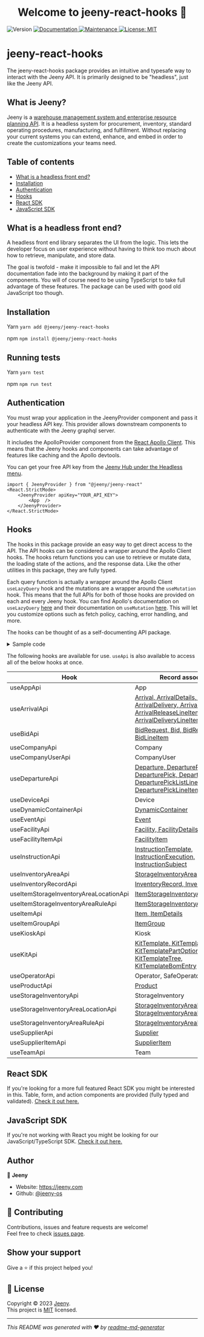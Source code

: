 <h1 align="center">Welcome to jeeny-react-hooks 👋</h1>
<p>
  <img alt="Version" src="https://img.shields.io/badge/version-1.0.9-blue.svg?cacheSeconds=2592000" />
  <a href="https://github.com/jeeny-os/jeeny-react-hooks#readme" target="_blank">
    <img alt="Documentation" src="https://img.shields.io/badge/documentation-yes-brightgreen.svg" />
  </a>
  <a href="https://github.com/jeeny-os/jeeny-react-hooks/graphs/commit-activity" target="_blank">
    <img alt="Maintenance" src="https://img.shields.io/badge/Maintained%3F-yes-green.svg" />
  </a>
  <a href="https://github.com/jeeny-os/jeeny-react-hooks/blob/master/LICENSE" target="_blank">
    <img alt="License: MIT" src="https://img.shields.io/github/license/jeeny-os/jeeny-react" />
  </a>
</p>

# jeeny-react-hooks

The jeeny-react-hooks package provides an intuitive and typesafe way to interact with the Jeeny API. It is primarily designed to be "headless", just like the Jeeny API.

## What is Jeeny?

Jeeny is a [warehouse management system and enterprise resource planning API](https://jeeny.com). It is a headless system for procurement, inventory, standard operating procedures, manufacturing, and fulfillment. Without replacing your current systems you can extend, enhance, and embed in order to create the customizations your teams need.

## Table of contents

- [What is a headless front end?](#what-is-a-headless-front-end)
- [Installation](#installation)
- [Authentication](#authentication)
- [Hooks](#hooks)
- [React SDK](#react-sdk)
- [JavaScript SDK](#javascript-sdk)

## What is a headless front end?

A headless front end library separates the UI from the logic. This lets the developer focus on user experience without having to think too much about how to retrieve, manipulate, and store data.

The goal is twofold - make it impossible to fail and let the API documentation fade into the background by making it part of the components. You will of course need to be using TypeScript to take full advantage of these features. The package can be used with good old JavaScript too though.

## Installation

Yarn
`yarn add @jeeny/jeeny-react-hooks`

npm
`npm install @jeeny/jeeny-react-hooks`

## Running tests

Yarn
`yarn test`

npm
`npm run test`

## Authentication

You must wrap your application in the JeenyProvider component and pass it your headless API key. This provider allows downstream components to authenticate with the Jeeny graphql server.

It includes the ApolloProvider component from the [React Apollo Client](https://www.apollographql.com/docs/react/). This means that the Jeeny hooks and components can take advantage of features like caching and the Apollo devtools.

You can get your free API key from the [Jeeny Hub under the Headless menu](https://hub.jeeny.com/headless/api-keys).

```
import { JeenyProvider } from "@jeeny/jeeny-react"
<React.StrictMode>
	<JeenyProvider apiKey="YOUR_API_KEY">
		<App  />
	</JeenyProvider>
</React.StrictMode>
```

## Hooks

The hooks in this package provide an easy way to get direct access to the API. The API hooks can be considered a wrapper around the Apollo Client hooks. The hooks return functions you can use to retrieve or mutate data, the loading state of the actions, and the response data. Like the other utilities in this package, they are fully typed.

Each query function is actually a wrapper around the Apollo Client `useLazyQuery` hook and the mutations are a wrapper around the `useMutation` hook. This means that the full APIs for both of those hooks are provided on each and every Jeeny hook. You can find Apollo's documentation on `useLazyQuery` [here](https://www.apollographql.com/docs/react/data/queries/#usequery-api) and their documentation on `useMutation` [here](https://www.apollographql.com/docs/react/data/mutations#usemutation-api). This will let you customize options such as fetch policy, caching, error handling, and more.

The hooks can be thought of as a self-documenting API package.

<details>
<summary>Sample code</Summary>

```
const {
  getItem: {
    query: getItem,
    data,
    loading
  }
} = useItem({
  getItem: {
    options: {
      onCompleted: (data) => dropTheBalloons();
    }
  }
})

useEffect(() => {
  getItem({variables: { id }})
}, [getItem, id])

if (isLoading) {
  return <Loader />
}

const item = data.getItem;

return <div>
  {item.name}
</div>
```

</details>

The following hooks are available for use. `useApi` is also available to access all of the below hooks at once.

| Hook                                   | Record associations                                                                                                                                                         |
| -------------------------------------- | --------------------------------------------------------------------------------------------------------------------------------------------------------------------------- |
| useAppApi                              | App                                                                                                                                                                         |
| useArrivalApi                          | [Arrival, ArrivalDetails, ArrivalRelease, ArrivalDelivery, ArrivalLineItem, ArrivalReleaseLineItem, ArrivalDeliveryLineItem](https://dev.jeeny.com/data-and-logic/arrivals) |
| useBidApi                              | [BidRequest, Bid, BidRequestLineItem, BidLineItem](https://dev.jeeny.com/data-and-logic/bids)                                                                               |
| useCompanyApi                          | Company                                                                                                                                                                     |
| useCompanyUserApi                      | CompanyUser                                                                                                                                                                 |
| useDepartureApi                        | [Departure, DeparturePickList, DeparturePick, DepartureLineItem, DeparturePickListLineItem, DeparturePickLineItem](https://dev.jeeny.com/data-and-logic/departures)         |
| useDeviceApi                           | Device                                                                                                                                                                      |
| useDynamicContainerApi                 | [DynamicContainer](https://dev.jeeny.com/data-and-logic/dynamic-containers)                                                                                                 |
| useEventApi                            | [Event](https://dev.jeeny.com/data-and-logic/events)                                                                                                                        |
| useFacilityApi                         | [Facility, FacilityDetails](https://dev.jeeny.com/data-and-logic/facilities)                                                                                                |
| useFacilityItemApi                     | [FacilityItem](https://dev.jeeny.com/data-and-logic/facility-items)                                                                                                         |
| useInstructionApi                      | [InstructionTemplate, InstructionExecution, InstructionSubject](https://dev.jeeny.com/data-and-logic/instructions)                                                          |
| useInventoryAreaApi                    | [StorageInventoryArea](https://dev.jeeny.com/data-and-logic/inventory-areas)                                                                                                |
| useInventoryRecordApi                  | [InventoryRecord, InventoryLog](https://dev.jeeny.com/data-and-logic/inventory-records)                                                                                     |
| useItemStorageInventoryAreaLocationApi | [ItemStorageInventoryAreaLocation](https://dev.jeeny.com/data-and-logic/static-item-locations)                                                                              |
| useItemStorageInventoryAreaRuleApi     | [ItemStorageInventoryAreaRule](https://dev.jeeny.com/data-and-logic/static-item-locations)                                                                                  |
| useItemApi                             | [Item, ItemDetails](https://dev.jeeny.com/data-and-logic/items)                                                                                                             |
| useItemGroupApi                        | [ItemGroup](https://dev.jeeny.com/data-and-logic/item-groups)                                                                                                               |
| useKioskApi                            | Kiosk                                                                                                                                                                       |
| useKitApi                              | [KitTemplate, KitTemplatePart, KitTemplatePartOption, KitTemplateTree, KitTemplateBomEntry](https://dev.jeeny.com/data-and-logic/kits)                                      |
| useOperatorApi                         | Operator, SafeOperator                                                                                                                                                      |
| useProductApi                          | [Product](https://dev.jeeny.com/data-and-logic/products)                                                                                                                    |
| useStorageInventoryApi                 | StorageInventory                                                                                                                                                            |
| useStorageInventoryAreaLocationApi     | [StorageInventoryAreaLocation, StorageInventoryAreaLocationPayload](https://dev.jeeny.com/data-and-logic/storage-locations)                                                 |
| useStorageInventoryAreaRuleApi         | [StorageInventoryAreaRule](https://dev.jeeny.com/data-and-logic/storage-locations)                                                                                          |
| useSupplierApi                         | [Supplier](https://dev.jeeny.com/data-and-logic/suppliers)                                                                                                                  |
| useSupplierItemApi                     | [SupplierItem](https://dev.jeeny.com/data-and-logic/supplier-items)                                                                                                         |
| useTeamApi                             | Team                                                                                                                                                                        |

## React SDK

If you're looking for a more full featured React SDK you might be interested in this. Table, form, and action components are provided (fully typed and validated). [Check it out here.](https://github.com/jeeny-os/jeeny-react)

## JavaScript SDK

If you're not working with React you might be looking for our JavaScript/TypeScript SDK. [Check it out here.](https://github.com/jeeny-os/jeeny-js-sdk)

## Author

👤 **Jeeny**

- Website: https://jeeny.com
- Github: [@jeeny-os](https://github.com/jeeny-os)

## 🤝 Contributing

Contributions, issues and feature requests are welcome!<br />Feel free to check [issues page](https://github.com/jeeny-os/jeeny-react/issues).

## Show your support

Give a ⭐️ if this project helped you!

## 📝 License

Copyright © 2023 [Jeeny](https://github.com/jeeny-os).<br />
This project is [MIT](https://github.com/jeeny-os/jeeny-react/blob/master/LICENSE) licensed.

---

_This README was generated with ❤️ by [readme-md-generator](https://github.com/kefranabg/readme-md-generator)_

